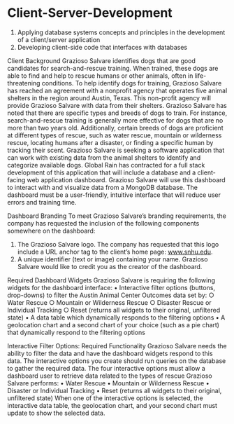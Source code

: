 # Client-Server-Development
1. Applying database systems concepts and principles in the development of a client/server application 
2. Developing client-side code that interfaces with databases

Client Background
Grazioso Salvare identifies dogs that are good candidates for search-and-rescue training. When trained,
these dogs are able to find and help to rescue humans or other animals, often in life-threatening
conditions. To help identify dogs for training, Grazioso Salvare has reached an agreement with a nonprofit agency that operates five animal shelters in the region around Austin, Texas. This non-profit
agency will provide Grazioso Salvare with data from their shelters.
Grazioso Salvare has noted that there are specific types and breeds of dogs to train. For instance,
search-and-rescue training is generally more effective for dogs that are no more than two years old.
Additionally, certain breeds of dogs are proficient at different types of rescue, such as water rescue,
mountain or wilderness rescue, locating humans after a disaster, or finding a specific human by tracking
their scent.
Grazioso Salvare is seeking a software application that can work with existing data from the animal
shelters to identify and categorize available dogs. Global Rain has contracted for a full stack
development of this application that will include a database and a client-facing web application
dashboard. Grazioso Salvare will use this dashboard to interact with and visualize data from a MongoDB
database. The dashboard must be a user-friendly, intuitive interface that will reduce user errors and
training time.

Dashboard Branding
To meet Grazioso Salvare’s branding requirements, the company has requested the inclusion of the
following components somewhere on the dashboard:
1. The Grazioso Salvare logo. The company has requested that this logo include a URL anchor tag
to the client’s home page: www.snhu.edu.
2. A unique identifier (text or image) containing your name. Grazioso Salvare would like to credit
you as the creator of the dashboard.

Required Dashboard Widgets
Grazioso Salvare is requiring the following widgets for the dashboard interface:
• Interactive filter options (buttons, drop-downs) to filter the Austin Animal Center Outcomes
data set by:
○ Water Rescue
○ Mountain or Wilderness Rescue
○ Disaster Rescue or Individual Tracking
○ Reset (returns all widgets to their original, unfiltered state)
• A data table which dynamically responds to the filtering options
• A geolocation chart and a second chart of your choice (such as a pie chart) that dynamically
respond to the filtering options

Interactive Filter Options: Required Functionality
Grazioso Salvare needs the ability to filter the data and have the dashboard widgets respond to this
data. The interactive options you create should run queries on the database to gather the required data.
The four interactive options must allow a dashboard user to retrieve data related to the types of rescue
Grazioso Salvare performs:
• Water Rescue
• Mountain or Wilderness Rescue
• Disaster or Individual Tracking
• Reset (returns all widgets to their original, unfiltered state)
When one of the interactive options is selected, the interactive data table, the geolocation chart, and
your second chart must update to show the selected data.
